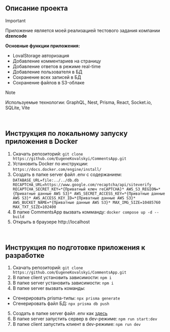 ## Описание проекта

> [!IMPORTANT]
> Приложение является моей реализацией тестового задания компании **dzencode**

**Основные функции приложения:**
- LovalStorage авторизация
- Добавление комментариев на страницу
- Добавление ответов в режиме real-time
- Добавление пользователя в БД
- Сохранение всех записей в БД
- Сохранение файлов в S3-облаке

> [!NOTE]
> Используемые технологии:
> GraphQL, Nest, Prisma, React, Socket.io, SQLite, Vite

<br>

## Инструкция по локальному запуску приложения в Docker
1. Скачать репозиторий: 
  `git clone https://github.com/EugeneKovalskyi/CommentsApp.git`
2. Установить Docker по инструкции:
  `https://docs.docker.com/engine/install/`
3. Создать в папке server файл .env с содержанием:<a name="env"></a> 
  `DATABASE_URL=file:../../db.db
   RECAPTCHA_URL=https://www.google.com/recaptcha/api/siteverify
   RECAPTCHA_SECRET_KEY=*{Приватный ключ reCAPTCHA}*
   AWS_S3_REGION=*{Приватные данные AWS S3}*
   AWS_SECRET_ACCESS_KEY=*{Приватные данные AWS S3}*
   AWS_ACCESS_KEY_ID=*{Приватные данные AWS S3}*
   AWS_BUCKET_NAME=*{Приватные данные AWS S3}*
   MAX_IMG_SIZE=10485760
   MAX_TXT_SIZE=102400`
4. В папке CommentsApp вызвать комманду:
  `docker compose up -d --build`
5. Открыть в браузере http://localhost

<br>

## Инструкция по подготовке приложения к разработке
1. Скачать репозиторий: 
  `git clone https://github.com/EugeneKovalskyi/CommentsApp.git`
2. В папке client установить зависимости:
  `npm i`
3. В папке server установить зависимости:
  `npm i`
4. В папке server вызвать команды:
  - Сгенерировать prisma-типы: 
    `npx prisma generate`
  - Сгенерировать файл БД: 
    `npx prisma db push`
5. Создать в папке server файл .env как [здесь](#env)
6. В папке server запустить сервер в dev-режиме:
  `npm run start:dev`
7. В папке client запустить клиент в dev-режиме:
  `npm run dev`